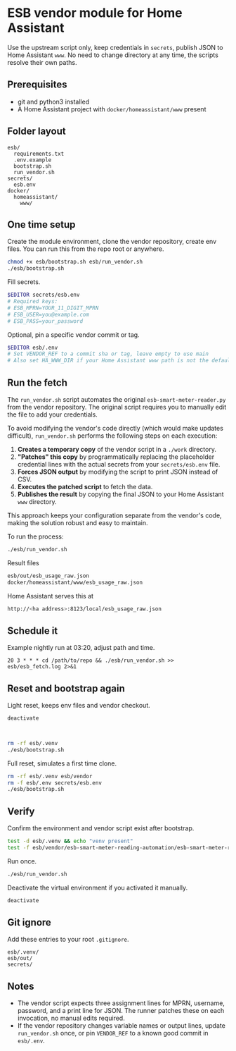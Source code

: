 # ESB vendor module for Home Assistant

Use the upstream script only, keep credentials in `secrets`, publish JSON to Home Assistant `www`. No need to change directory at any time, the scripts resolve their own paths.

## Prerequisites

- git and python3 installed
- A Home Assistant project with `docker/homeassistant/www` present

## Folder layout

```
esb/
  requirements.txt
  .env.example
  bootstrap.sh
  run_vendor.sh
secrets/
  esb.env
docker/
  homeassistant/
    www/
```

## One time setup

Create the module environment, clone the vendor repository, create env files. You can run this from the repo root or anywhere.

```bash
chmod +x esb/bootstrap.sh esb/run_vendor.sh
./esb/bootstrap.sh
```

Fill secrets.

```bash
$EDITOR secrets/esb.env
# Required keys:
# ESB_MPRN=YOUR_11_DIGIT_MPRN
# ESB_USER=you@example.com
# ESB_PASS=your_password
```

Optional, pin a specific vendor commit or tag.

```bash
$EDITOR esb/.env
# Set VENDOR_REF to a commit sha or tag, leave empty to use main
# Also set HA_WWW_DIR if your Home Assistant www path is not the default
```

## Run the fetch

The `run_vendor.sh` script automates the original `esb-smart-meter-reader.py` from the vendor repository. The original script requires you to manually edit the file to add your credentials.

To avoid modifying the vendor's code directly (which would make updates difficult), `run_vendor.sh` performs the following steps on each execution:

1.  **Creates a temporary copy** of the vendor script in a `./work` directory.
2.  **"Patches" this copy** by programmatically replacing the placeholder credential lines with the actual secrets from your `secrets/esb.env` file.
3.  **Forces JSON output** by modifying the script to print JSON instead of CSV.
4.  **Executes the patched script** to fetch the data.
5.  **Publishes the result** by copying the final JSON to your Home Assistant `www` directory.

This approach keeps your configuration separate from the vendor's code, making the solution robust and easy to maintain.

To run the process:

```bash
./esb/run_vendor.sh
```

Result files

```bash
esb/out/esb_usage_raw.json
docker/homeassistant/www/esb_usage_raw.json
```

Home Assistant serves this at

```bash
http://<ha address>:8123/local/esb_usage_raw.json
```

## Schedule it

Example nightly run at 03:20, adjust path and time.

```cron
20 3 * * * cd /path/to/repo && ./esb/run_vendor.sh >> esb/esb_fetch.log 2>&1
```

## Reset and bootstrap again

Light reset, keeps env files and vendor checkout.

```bash
deactivate



rm -rf esb/.venv
./esb/bootstrap.sh
```

Full reset, simulates a first time clone.

```bash
rm -rf esb/.venv esb/vendor
rm -f esb/.env secrets/esb.env
./esb/bootstrap.sh
```

## Verify

Confirm the environment and vendor script exist after bootstrap.

```bash
test -d esb/.venv && echo "venv present"
test -f esb/vendor/esb-smart-meter-reading-automation/esb-smart-meter-reader.py && echo "vendor present"
```

Run once.

```bash
./esb/run_vendor.sh
```

Deactivate the virtual environment if you activated it manually.

```bash
deactivate
```

## Git ignore

Add these entries to your root `.gitignore`.

```gitignore
esb/.venv/
esb/out/
secrets/
```

## Notes

- The vendor script expects three assignment lines for MPRN, username, password, and a print line for JSON. The runner patches these on each invocation, no manual edits required.
- If the vendor repository changes variable names or output lines, update `run_vendor.sh` once, or pin `VENDOR_REF` to a known good commit in `esb/.env`.
